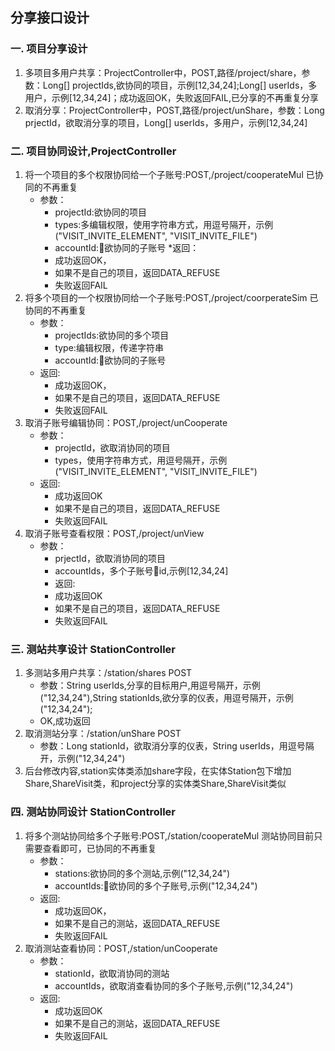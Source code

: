 ## 分享接口设计
### 一. 项目分享设计
>
1. 多项目多用户共享：ProjectController中，POST,路径/project/share，参数：Long[] projectIds,欲协同的项目，示例[12,34,24];Long[] userIds，多用户，示例[12,34,24]；成功返回OK，失败返回FAIL,已分享的不再重复分享
2. 取消分享：ProjectController中，POST,路径/project/unShare，参数：Long prjectId，欲取消分享的项目，Long[] userIds，多用户，示例[12,34,24]

### 二. 项目协同设计,ProjectController
>
1. 将一个项目的多个权限协同给一个子账号:POST,/project/cooperateMul
    已协同的不再重复 
    * 参数：
        * projectId:欲协同的项目
        * types:多编辑权限，使用字符串方式，用逗号隔开，示例("VISIT_INVITE_ELEMENT", "VISIT_INVITE_FILE")
        * accountId:欲协同的子账号
    *返回：
        * 成功返回OK，
        * 如果不是自己的项目，返回DATA_REFUSE
        * 失败返回FAIL
2. 将多个项目的一个权限协同给一个子账号:POST,/project/coorperateSim
    已协同的不再重复
    * 参数：
        * projectIds:欲协同的多个项目
        * type:编辑权限，传递字符串
        * accountId:欲协同的子账号
    *  返回:
        * 成功返回OK，
        * 如果不是自己的项目，返回DATA_REFUSE 
        * 失败返回FAIL
3. 取消子账号编辑协同：POST,/project/unCooperate
    * 参数：
        * projectId，欲取消协同的项目
        * types，使用字符串方式，用逗号隔开，示例("VISIT_INVITE_ELEMENT", "VISIT_INVITE_FILE")
   *  返回:
        * 成功返回OK
        * 如果不是自己的项目，返回DATA_REFUSE 
        * 失败返回FAIL
4. 取消子账号查看权限：POST,/project/unView
    * 参数：
        * prjectId，欲取消协同的项目
        * accountIds，多个子账号id,示例[12,34,24]
      *  返回:
        * 成功返回OK
        * 如果不是自己的项目，返回DATA_REFUSE 
        * 失败返回FAIL 


### 三. 测站共享设计 StationController
>
1. 多测站多用户共享：/station/shares POST
    * 参数：String userIds,分享的目标用户,用逗号隔开，示例("12,34,24"),String stationIds,欲分享的仪表，用逗号隔开，示例("12,34,24");
    * OK,成功返回
2. 取消测站分享：/station/unShare POST
    * 参数：Long stationId，欲取消分享的仪表，String userIds，用逗号隔开，示例("12,34,24")
3. 后台修改内容,station实体类添加share字段，在实体Station包下增加Share,ShareVisit类，和project分享的实体类Share,ShareVisit类似

### 四. 测站协同设计 StationController
>
1. 将多个测站协同给多个子账号:POST,/station/cooperateMul
    测站协同目前只需要查看即可，已协同的不再重复 
    * 参数：
        * stations:欲协同的多个测站,示例("12,34,24")
        * accountIds:欲协同的多个子账号,示例("12,34,24")
    *  返回:
        * 成功返回OK，
        * 如果不是自己的测站，返回DATA_REFUSE 
        * 失败返回FAIL
2. 取消测站查看协同：POST,/station/unCooperate
    * 参数：
        * stationId，欲取消协同的测站
        * accountIds，欲取消查看协同的多个子账号,示例("12,34,24")
   *  返回:
        * 成功返回OK
        * 如果不是自己的测站，返回DATA_REFUSE 
        * 失败返回FAIL    



